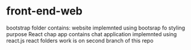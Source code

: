 # front-end-web
bootstrap folder contains: website implemnted using bootsrap fo styling purpose
React chap app contains chat application implemnted using react.js
react folders work is on second branch of this repo
